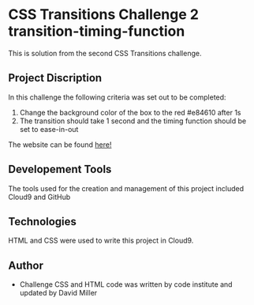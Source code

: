 # CSS Transitions Challenge 2 transition-timing-function

This is solution from the second CSS Transitions challenge.

## Project Discription
In this challenge the following criteria was set out to be completed:

1. Change the background color of the box to the red #e84610 after 1s
2. The transition should take 1 second and the timing function should be set to ease-in-out

The website can be found [here!](https://davidtmiller2010.github.io/css_transitions_challenge2/)

## Developement Tools
The tools used for the creation and management of this project included Cloud9 and GitHub

## Technologies
HTML and CSS were used to write this project in Cloud9. 

## Author
- Challenge CSS and HTML code was written by code institute and updated by David Miller